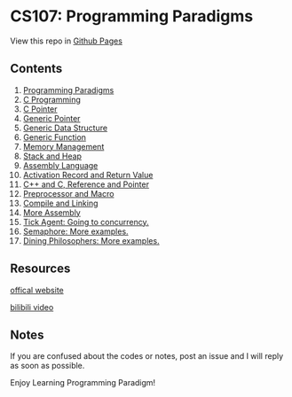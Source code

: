 # CS107: Programming Paradigms

View this repo in [Github Pages](https://zard-c.github.io/CS107/)

## Contents

1. [Programming Paradigms](Notes/1-ProgrammingParadigms.md)
2. [C Programming](Notes/2-CProgramming.md)
3. [C Pointer](Notes/3-CPointer.md)
4. [Generic Pointer](Notes/4-GenericPointer.md)
5. [Generic Data Structure](Notes/5-7-GenericDataStructure.md)
6. [Generic Function](Notes/5-7-GenericDataStructure.md)
7. [Memory Management](Notes/5-7-GenericDataStructure.md)
8. [Stack and Heap](Notes/8-StackAndHeap.md)
9. [Assembly Language](Notes/9-Assembly.md)
10. [Activation Record and Return Value](Notes/10-ActivationRecord.md)
11. [C++ and C, Reference and Pointer](Notes/11-CPP.md)
12. [Preprocessor and Macro](Notes/12-Preprocessing.md)
13. [Compile and Linking](Notes/13-CompilingAndLinking.md)
14. [More Assembly](Notes/14-MoreAssembly.md)
15. [Tick Agent: Going to concurrency.](Notes/15-TickAgent.md)
16. [Semaphore: More examples.](Notes/16-Semaphore.md)
17. [Dining Philosophers: More examples.](Notes/17-DinnigPhilosopher.md)

## Resources

[offical website](https://web.stanford.edu/class/cs107/)

[bilibili video](https://www.bilibili.com/video/BV1Cx411S7HJ)

## Notes

If you are confused about the codes or notes, post an issue and I will reply as soon as possible.

​Enjoy Learning Programming Paradigm!
